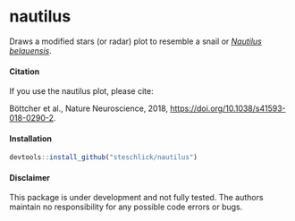 # nautilus

Draws a modified stars (or radar) plot to resemble a snail or [*Nautilus belauensis*](https://en.wikipedia.org/wiki/Nautilus_belauensis).


#### Citation

If you use the nautilus plot, please cite: 

Böttcher et al., Nature Neuroscience, 2018, https://doi.org/10.1038/s41593-018-0290-2.


#### Installation

```r
devtools::install_github("steschlick/nautilus")
```


#### Disclaimer
This package is under development and not fully tested. 
The authors maintain no responsibility for any possible code errors or bugs.
 